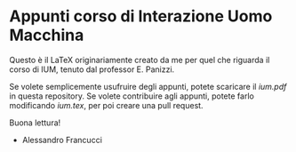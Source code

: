 # Appunti corso di Interazione Uomo Macchina

Questo è il LaTeX originariamente creato da me per quel che riguarda il corso di IUM, tenuto dal professor E. Panizzi.

Se volete semplicemente usufruire degli appunti, potete scaricare il *ium.pdf* in questa repository.
Se volete contribuire agli appunti, potete farlo modificando *ium.tex*, per poi creare una pull request.

Buona lettura!

- Alessandro Francucci
